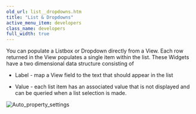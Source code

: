 ```yaml
---
old_url: list__dropdowns.htm
title: "List & Dropdowns"
active_menu_item: developers
class_name: developers
full_width: true
---
```



You can populate a Listbox or Dropdown directly from a View. Each row returned in the View populates a single item within the list. These Widgets have a two dimensional data structure consisting of

 - Label - map a View field to the text that should appear in the list

 - Value - each list item has an associated value that is not displayed and can be queried when a list selection is made.

![Auto\_property\_settings](/img/docs/auto_property_settings.zoom77.png)
